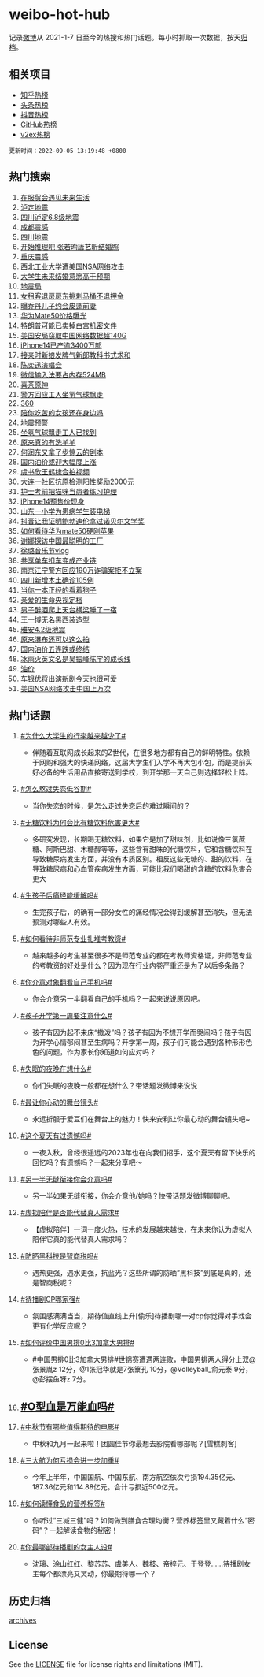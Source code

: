 # weibo-hot-hub

记录[微博](https://www.weibo.com)从 2021-1-7 日至今的热搜和热门话题。每小时抓取一次数据，按天[归档](archives)。

## 相关项目

- [知乎热榜](https://github.com/lonnyzhang423/zhihu-hot-hub)
- [头条热榜](https://github.com/lonnyzhang423/toutiao-hot-hub)
- [抖音热榜](https://github.com/lonnyzhang423/douyin-hot-hub)
- [GitHub热榜](https://github.com/lonnyzhang423/github-hot-hub)
- [v2ex热榜](https://github.com/lonnyzhang423/v2ex-hot-hub)


`更新时间：2022-09-05 13:19:48 +0800`

## 热门搜索

1. [在服贸会遇见未来生活](https://m.weibo.cn/search?containerid=100103type%3D1%26t%3D10%26q%3D%23%E5%9C%A8%E6%9C%8D%E8%B4%B8%E4%BC%9A%E9%81%87%E8%A7%81%E6%9C%AA%E6%9D%A5%E7%94%9F%E6%B4%BB%23&stream_entry_id=51&isnewpage=1&extparam=seat%3D1%26pos%3D0%26dgr%3D0%26c_type%3D51%26filter_type%3Drealtimehot%26cate%3D10103%26display_time%3D1662355185%26pre_seqid%3D16623551859580227830323&luicode=10000011&lfid=106003type%253D25%2526t%253D3%2526disable_hot%253D1%2526filter_type%253Drealtimehot)
1. [泸定地震](https://m.weibo.cn/search?containerid=100103type%3D1%26t%3D10%26q%3D%23%E6%B3%B8%E5%AE%9A%E5%9C%B0%E9%9C%87%23&stream_entry_id=31&isnewpage=1&extparam=seat%3D1%26dgr%3D0%26filter_type%3Drealtimehot%26realpos%3D1%26flag%3D4%26lcate%3D5001%26pos%3D0%26c_type%3D31%26cate%3D0%26display_time%3D1662355185%26pre_seqid%3D16623551859580227830323&luicode=10000011&lfid=106003type%253D25%2526t%253D3%2526disable_hot%253D1%2526filter_type%253Drealtimehot)
1. [四川泸定6.8级地震](https://m.weibo.cn/search?containerid=100103type%3D1%26t%3D10%26q%3D%23%E5%9B%9B%E5%B7%9D%E6%B3%B8%E5%AE%9A6.8%E7%BA%A7%E5%9C%B0%E9%9C%87%23&stream_entry_id=31&isnewpage=1&extparam=seat%3D1%26dgr%3D0%26filter_type%3Drealtimehot%26realpos%3D2%26flag%3D4%26lcate%3D5001%26pos%3D1%26c_type%3D31%26cate%3D0%26display_time%3D1662355185%26pre_seqid%3D16623551859580227830323&luicode=10000011&lfid=106003type%253D25%2526t%253D3%2526disable_hot%253D1%2526filter_type%253Drealtimehot)
1. [成都震感](https://m.weibo.cn/search?containerid=100103type%3D1%26t%3D10%26q%3D%23%E6%88%90%E9%83%BD%E9%9C%87%E6%84%9F%23&stream_entry_id=31&isnewpage=1&extparam=seat%3D1%26dgr%3D0%26filter_type%3Drealtimehot%26realpos%3D3%26flag%3D4%26lcate%3D5001%26pos%3D2%26c_type%3D31%26cate%3D0%26display_time%3D1662355185%26pre_seqid%3D16623551859580227830323&luicode=10000011&lfid=106003type%253D25%2526t%253D3%2526disable_hot%253D1%2526filter_type%253Drealtimehot)
1. [四川地震](https://m.weibo.cn/search?containerid=100103type%3D1%26t%3D10%26q%3D%23%E5%9B%9B%E5%B7%9D%E5%9C%B0%E9%9C%87%23&stream_entry_id=31&isnewpage=1&extparam=seat%3D1%26dgr%3D0%26filter_type%3Drealtimehot%26realpos%3D4%26flag%3D4%26lcate%3D5001%26pos%3D3%26c_type%3D31%26cate%3D0%26display_time%3D1662355185%26pre_seqid%3D16623551859580227830323&luicode=10000011&lfid=106003type%253D25%2526t%253D3%2526disable_hot%253D1%2526filter_type%253Drealtimehot)
1. [开始推理吧 张若昀唐艺昕结婚照](http://m.weibo.cn/c/wbox?&id=j84w2uenjc&roomid=14175&q=%23%E5%BC%80%E5%A7%8B%E6%8E%A8%E7%90%86%E5%90%A7+%E5%BC%A0%E8%8B%A5%E6%98%80%E5%94%90%E8%89%BA%E6%98%95%E7%BB%93%E5%A9%9A%E7%85%A7%23&extparam=seat%3D1%26dgr%3D0%26filter_type%3Drealtimehot%26realpos%3D5%26flag%3D1%26lcate%3D5001%26pos%3D4%26c_type%3D31%26cate%3D0%26display_time%3D1662355185%26pre_seqid%3D16623551859580227830323&luicode=10000011&lfid=106003type%253D25%2526t%253D3%2526disable_hot%253D1%2526filter_type%253Drealtimehot)
1. [重庆震感](https://m.weibo.cn/search?containerid=100103type%3D1%26t%3D10%26q%3D%23%E9%87%8D%E5%BA%86%E9%9C%87%E6%84%9F%23&stream_entry_id=31&isnewpage=1&extparam=seat%3D1%26dgr%3D0%26filter_type%3Drealtimehot%26realpos%3D6%26flag%3D1%26lcate%3D5001%26pos%3D5%26c_type%3D31%26cate%3D0%26display_time%3D1662355185%26pre_seqid%3D16623551859580227830323&luicode=10000011&lfid=106003type%253D25%2526t%253D3%2526disable_hot%253D1%2526filter_type%253Drealtimehot)
1. [西北工业大学遭美国NSA网络攻击](https://m.weibo.cn/search?containerid=100103type%3D1%26t%3D10%26q%3D%23%E8%A5%BF%E5%8C%97%E5%B7%A5%E4%B8%9A%E5%A4%A7%E5%AD%A6%E9%81%AD%E7%BE%8E%E5%9B%BDNSA%E7%BD%91%E7%BB%9C%E6%94%BB%E5%87%BB%23&stream_entry_id=31&isnewpage=1&extparam=seat%3D1%26dgr%3D0%26filter_type%3Drealtimehot%26realpos%3D7%26flag%3D16%26lcate%3D5001%26pos%3D6%26c_type%3D31%26cate%3D0%26display_time%3D1662355185%26pre_seqid%3D16623551859580227830323&luicode=10000011&lfid=106003type%253D25%2526t%253D3%2526disable_hot%253D1%2526filter_type%253Drealtimehot)
1. [大学生未来结婚意愿高于预期](http://m.weibo.cn/c/wbox?&id=j84w2uenjc&roomid=14156&q=%23%E5%A4%A7%E5%AD%A6%E7%94%9F%E6%9C%AA%E6%9D%A5%E7%BB%93%E5%A9%9A%E6%84%8F%E6%84%BF%E9%AB%98%E4%BA%8E%E9%A2%84%E6%9C%9F%23&extparam=seat%3D1%26dgr%3D0%26filter_type%3Drealtimehot%26realpos%3D8%26flag%3D0%26lcate%3D5001%26pos%3D7%26c_type%3D31%26cate%3D0%26display_time%3D1662355185%26pre_seqid%3D16623551859580227830323&luicode=10000011&lfid=106003type%253D25%2526t%253D3%2526disable_hot%253D1%2526filter_type%253Drealtimehot)
1. [地震局](https://m.weibo.cn/search?containerid=100103type%3D1%26t%3D10%26q%3D%E5%9C%B0%E9%9C%87%E5%B1%80&stream_entry_id=31&isnewpage=1&extparam=seat%3D1%26dgr%3D0%26filter_type%3Drealtimehot%26realpos%3D9%26flag%3D1%26lcate%3D5001%26pos%3D8%26c_type%3D31%26cate%3D0%26display_time%3D1662355185%26pre_seqid%3D16623551859580227830323&luicode=10000011&lfid=106003type%253D25%2526t%253D3%2526disable_hot%253D1%2526filter_type%253Drealtimehot)
1. [女租客退房房东挑刺马桶不退押金](https://m.weibo.cn/search?containerid=100103type%3D1%26t%3D10%26q%3D%23%E5%A5%B3%E7%A7%9F%E5%AE%A2%E9%80%80%E6%88%BF%E6%88%BF%E4%B8%9C%E6%8C%91%E5%88%BA%E9%A9%AC%E6%A1%B6%E4%B8%8D%E9%80%80%E6%8A%BC%E9%87%91%23&stream_entry_id=31&isnewpage=1&extparam=seat%3D1%26dgr%3D0%26filter_type%3Drealtimehot%26realpos%3D10%26flag%3D0%26lcate%3D5001%26pos%3D9%26c_type%3D31%26cate%3D0%26display_time%3D1662355185%26pre_seqid%3D16623551859580227830323&luicode=10000011&lfid=106003type%253D25%2526t%253D3%2526disable_hot%253D1%2526filter_type%253Drealtimehot)
1. [曝乔丹儿子约会皮蓬前妻](https://m.weibo.cn/search?containerid=100103type%3D1%26t%3D10%26q%3D%23%E6%9B%9D%E4%B9%94%E4%B8%B9%E5%84%BF%E5%AD%90%E7%BA%A6%E4%BC%9A%E7%9A%AE%E8%93%AC%E5%89%8D%E5%A6%BB%23&stream_entry_id=31&isnewpage=1&extparam=seat%3D1%26dgr%3D0%26filter_type%3Drealtimehot%26realpos%3D11%26flag%3D1%26lcate%3D5001%26pos%3D10%26c_type%3D31%26cate%3D0%26display_time%3D1662355185%26pre_seqid%3D16623551859580227830323&luicode=10000011&lfid=106003type%253D25%2526t%253D3%2526disable_hot%253D1%2526filter_type%253Drealtimehot)
1. [华为Mate50价格曝光](https://m.weibo.cn/search?containerid=100103type%3D1%26t%3D10%26q%3D%23%E5%8D%8E%E4%B8%BAMate50%E4%BB%B7%E6%A0%BC%E6%9B%9D%E5%85%89%23&stream_entry_id=31&isnewpage=1&extparam=seat%3D1%26dgr%3D0%26filter_type%3Drealtimehot%26realpos%3D12%26flag%3D1%26lcate%3D5001%26pos%3D11%26c_type%3D31%26cate%3D0%26display_time%3D1662355185%26pre_seqid%3D16623551859580227830323&luicode=10000011&lfid=106003type%253D25%2526t%253D3%2526disable_hot%253D1%2526filter_type%253Drealtimehot)
1. [特朗普可能已卖掉白宫机密文件](https://m.weibo.cn/search?containerid=100103type%3D1%26t%3D10%26q%3D%23%E7%89%B9%E6%9C%97%E6%99%AE%E5%8F%AF%E8%83%BD%E5%B7%B2%E5%8D%96%E6%8E%89%E7%99%BD%E5%AE%AB%E6%9C%BA%E5%AF%86%E6%96%87%E4%BB%B6%23&stream_entry_id=31&isnewpage=1&extparam=seat%3D1%26dgr%3D0%26filter_type%3Drealtimehot%26realpos%3D13%26flag%3D1%26lcate%3D5001%26pos%3D12%26c_type%3D31%26cate%3D0%26display_time%3D1662355185%26pre_seqid%3D16623551859580227830323&luicode=10000011&lfid=106003type%253D25%2526t%253D3%2526disable_hot%253D1%2526filter_type%253Drealtimehot)
1. [美国安局窃取中国网络数据超140G](https://m.weibo.cn/search?containerid=100103type%3D1%26t%3D10%26q%3D%23%E7%BE%8E%E5%9B%BD%E5%AE%89%E5%B1%80%E7%AA%83%E5%8F%96%E4%B8%AD%E5%9B%BD%E7%BD%91%E7%BB%9C%E6%95%B0%E6%8D%AE%E8%B6%85140G%23&stream_entry_id=31&isnewpage=1&extparam=seat%3D1%26dgr%3D0%26filter_type%3Drealtimehot%26realpos%3D14%26flag%3D0%26lcate%3D5001%26pos%3D13%26c_type%3D31%26cate%3D0%26display_time%3D1662355185%26pre_seqid%3D16623551859580227830323&luicode=10000011&lfid=106003type%253D25%2526t%253D3%2526disable_hot%253D1%2526filter_type%253Drealtimehot)
1. [iPhone14已产逾3400万部](https://m.weibo.cn/search?containerid=100103type%3D1%26t%3D10%26q%3D%23iPhone14%E5%B7%B2%E4%BA%A7%E9%80%BE3400%E4%B8%87%E9%83%A8%23&stream_entry_id=31&isnewpage=1&extparam=seat%3D1%26dgr%3D0%26filter_type%3Drealtimehot%26realpos%3D15%26flag%3D0%26lcate%3D5001%26pos%3D14%26c_type%3D31%26cate%3D0%26display_time%3D1662355185%26pre_seqid%3D16623551859580227830323&luicode=10000011&lfid=106003type%253D25%2526t%253D3%2526disable_hot%253D1%2526filter_type%253Drealtimehot)
1. [接亲时新娘发脾气新郎教科书式求和](https://m.weibo.cn/search?containerid=100103type%3D1%26t%3D10%26q%3D%23%E6%8E%A5%E4%BA%B2%E6%97%B6%E6%96%B0%E5%A8%98%E5%8F%91%E8%84%BE%E6%B0%94%E6%96%B0%E9%83%8E%E6%95%99%E7%A7%91%E4%B9%A6%E5%BC%8F%E6%B1%82%E5%92%8C%23&stream_entry_id=31&isnewpage=1&extparam=seat%3D1%26dgr%3D0%26filter_type%3Drealtimehot%26realpos%3D16%26flag%3D0%26lcate%3D5001%26pos%3D15%26c_type%3D31%26cate%3D0%26display_time%3D1662355185%26pre_seqid%3D16623551859580227830323&luicode=10000011&lfid=106003type%253D25%2526t%253D3%2526disable_hot%253D1%2526filter_type%253Drealtimehot)
1. [陈奕迅演唱会](https://m.weibo.cn/search?containerid=100103type%3D1%26t%3D10%26q%3D%23%E9%99%88%E5%A5%95%E8%BF%85%E6%BC%94%E5%94%B1%E4%BC%9A%23&stream_entry_id=31&isnewpage=1&extparam=seat%3D1%26dgr%3D0%26filter_type%3Drealtimehot%26realpos%3D17%26flag%3D0%26lcate%3D5001%26pos%3D16%26c_type%3D31%26cate%3D0%26display_time%3D1662355185%26pre_seqid%3D16623551859580227830323&luicode=10000011&lfid=106003type%253D25%2526t%253D3%2526disable_hot%253D1%2526filter_type%253Drealtimehot)
1. [微信输入法要占内存524MB](https://m.weibo.cn/search?containerid=100103type%3D1%26t%3D10%26q%3D%23%E5%BE%AE%E4%BF%A1%E8%BE%93%E5%85%A5%E6%B3%95%E8%A6%81%E5%8D%A0%E5%86%85%E5%AD%98524MB%23&stream_entry_id=31&isnewpage=1&extparam=seat%3D1%26dgr%3D0%26filter_type%3Drealtimehot%26realpos%3D18%26flag%3D1%26lcate%3D5001%26pos%3D17%26c_type%3D31%26cate%3D0%26display_time%3D1662355185%26pre_seqid%3D16623551859580227830323&luicode=10000011&lfid=106003type%253D25%2526t%253D3%2526disable_hot%253D1%2526filter_type%253Drealtimehot)
1. [喜茶原神](https://m.weibo.cn/search?containerid=100103type%3D1%26t%3D10%26q%3D%23%E5%96%9C%E8%8C%B6%E5%8E%9F%E7%A5%9E%23&stream_entry_id=31&isnewpage=1&extparam=seat%3D1%26dgr%3D0%26filter_type%3Drealtimehot%26realpos%3D19%26flag%3D0%26lcate%3D5001%26pos%3D18%26c_type%3D31%26cate%3D0%26display_time%3D1662355185%26pre_seqid%3D16623551859580227830323&luicode=10000011&lfid=106003type%253D25%2526t%253D3%2526disable_hot%253D1%2526filter_type%253Drealtimehot)
1. [警方回应工人坐氢气球飘走](https://m.weibo.cn/search?containerid=100103type%3D1%26t%3D10%26q%3D%23%E8%AD%A6%E6%96%B9%E5%9B%9E%E5%BA%94%E5%B7%A5%E4%BA%BA%E5%9D%90%E6%B0%A2%E6%B0%94%E7%90%83%E9%A3%98%E8%B5%B0%23&stream_entry_id=31&isnewpage=1&extparam=seat%3D1%26dgr%3D0%26filter_type%3Drealtimehot%26realpos%3D20%26flag%3D0%26lcate%3D5001%26pos%3D19%26c_type%3D31%26cate%3D0%26display_time%3D1662355185%26pre_seqid%3D16623551859580227830323&luicode=10000011&lfid=106003type%253D25%2526t%253D3%2526disable_hot%253D1%2526filter_type%253Drealtimehot)
1. [360](https://m.weibo.cn/search?containerid=100103type%3D1%26t%3D10%26q%3D360&stream_entry_id=31&isnewpage=1&extparam=seat%3D1%26dgr%3D0%26filter_type%3Drealtimehot%26realpos%3D21%26flag%3D1%26lcate%3D5001%26pos%3D20%26c_type%3D31%26cate%3D0%26display_time%3D1662355185%26pre_seqid%3D16623551859580227830323&luicode=10000011&lfid=106003type%253D25%2526t%253D3%2526disable_hot%253D1%2526filter_type%253Drealtimehot)
1. [陪你吃苦的女孩还在身边吗](https://m.weibo.cn/search?containerid=100103type%3D1%26t%3D10%26q%3D%23%E9%99%AA%E4%BD%A0%E5%90%83%E8%8B%A6%E7%9A%84%E5%A5%B3%E5%AD%A9%E8%BF%98%E5%9C%A8%E8%BA%AB%E8%BE%B9%E5%90%97%23&stream_entry_id=31&isnewpage=1&extparam=seat%3D1%26dgr%3D0%26filter_type%3Drealtimehot%26realpos%3D22%26flag%3D1%26lcate%3D5001%26pos%3D21%26c_type%3D31%26cate%3D0%26display_time%3D1662355185%26pre_seqid%3D16623551859580227830323&luicode=10000011&lfid=106003type%253D25%2526t%253D3%2526disable_hot%253D1%2526filter_type%253Drealtimehot)
1. [地震预警](https://m.weibo.cn/search?containerid=100103type%3D1%26t%3D10%26q%3D%23%E5%9C%B0%E9%9C%87%E9%A2%84%E8%AD%A6%23&stream_entry_id=31&isnewpage=1&extparam=seat%3D1%26dgr%3D0%26filter_type%3Drealtimehot%26realpos%3D23%26flag%3D1%26lcate%3D5001%26pos%3D22%26c_type%3D31%26cate%3D0%26display_time%3D1662355185%26pre_seqid%3D16623551859580227830323&luicode=10000011&lfid=106003type%253D25%2526t%253D3%2526disable_hot%253D1%2526filter_type%253Drealtimehot)
1. [坐氢气球飘走工人已找到](https://m.weibo.cn/search?containerid=100103type%3D1%26t%3D10%26q%3D%23%E5%9D%90%E6%B0%A2%E6%B0%94%E7%90%83%E9%A3%98%E8%B5%B0%E5%B7%A5%E4%BA%BA%E5%B7%B2%E6%89%BE%E5%88%B0%23&stream_entry_id=31&isnewpage=1&extparam=seat%3D1%26dgr%3D0%26filter_type%3Drealtimehot%26realpos%3D24%26flag%3D1%26lcate%3D5001%26pos%3D23%26c_type%3D31%26cate%3D0%26display_time%3D1662355185%26pre_seqid%3D16623551859580227830323&luicode=10000011&lfid=106003type%253D25%2526t%253D3%2526disable_hot%253D1%2526filter_type%253Drealtimehot)
1. [原来真的有洗羊羊](https://m.weibo.cn/search?containerid=100103type%3D1%26t%3D10%26q%3D%23%E5%8E%9F%E6%9D%A5%E7%9C%9F%E7%9A%84%E6%9C%89%E6%B4%97%E7%BE%8A%E7%BE%8A%23&stream_entry_id=31&isnewpage=1&extparam=seat%3D1%26dgr%3D0%26filter_type%3Drealtimehot%26realpos%3D25%26flag%3D0%26lcate%3D5001%26pos%3D24%26c_type%3D31%26cate%3D0%26display_time%3D1662355185%26pre_seqid%3D16623551859580227830323&luicode=10000011&lfid=106003type%253D25%2526t%253D3%2526disable_hot%253D1%2526filter_type%253Drealtimehot)
1. [何润东又拿了步惊云的剧本](http://m.weibo.cn/c/wbox?&id=j84w2uenjc&roomid=14159&q=%23%E4%BD%95%E6%B6%A6%E4%B8%9C%E5%8F%88%E6%8B%BF%E4%BA%86%E6%AD%A5%E6%83%8A%E4%BA%91%E7%9A%84%E5%89%A7%E6%9C%AC%23&extparam=seat%3D1%26dgr%3D0%26filter_type%3Drealtimehot%26realpos%3D26%26flag%3D0%26lcate%3D5001%26pos%3D25%26c_type%3D31%26cate%3D0%26display_time%3D1662355185%26pre_seqid%3D16623551859580227830323&luicode=10000011&lfid=106003type%253D25%2526t%253D3%2526disable_hot%253D1%2526filter_type%253Drealtimehot)
1. [国内油价或迎大幅度上涨](http://m.weibo.cn/c/wbox?&id=j84w2uenjc&roomid=14180&q=%23%E5%9B%BD%E5%86%85%E6%B2%B9%E4%BB%B7%E6%88%96%E8%BF%8E%E5%A4%A7%E5%B9%85%E5%BA%A6%E4%B8%8A%E6%B6%A8%23&extparam=seat%3D1%26dgr%3D0%26filter_type%3Drealtimehot%26realpos%3D27%26flag%3D1%26lcate%3D5001%26pos%3D26%26c_type%3D31%26cate%3D0%26display_time%3D1662355185%26pre_seqid%3D16623551859580227830323&luicode=10000011&lfid=106003type%253D25%2526t%253D3%2526disable_hot%253D1%2526filter_type%253Drealtimehot)
1. [虞书欣王鹤棣合拍视频](http://m.weibo.cn/c/wbox?&id=j84w2uenjc&roomid=14163&q=%23%E8%99%9E%E4%B9%A6%E6%AC%A3%E7%8E%8B%E9%B9%A4%E6%A3%A3%E5%90%88%E6%8B%8D%E8%A7%86%E9%A2%91%23&extparam=seat%3D1%26dgr%3D0%26filter_type%3Drealtimehot%26realpos%3D28%26flag%3D0%26lcate%3D5001%26pos%3D27%26c_type%3D31%26cate%3D0%26display_time%3D1662355185%26pre_seqid%3D16623551859580227830323&luicode=10000011&lfid=106003type%253D25%2526t%253D3%2526disable_hot%253D1%2526filter_type%253Drealtimehot)
1. [大连一社区抗原检测阳性奖励2000元](https://m.weibo.cn/search?containerid=100103type%3D1%26t%3D10%26q%3D%23%E5%A4%A7%E8%BF%9E%E4%B8%80%E7%A4%BE%E5%8C%BA%E6%8A%97%E5%8E%9F%E6%A3%80%E6%B5%8B%E9%98%B3%E6%80%A7%E5%A5%96%E5%8A%B12000%E5%85%83%23&stream_entry_id=31&isnewpage=1&extparam=seat%3D1%26dgr%3D0%26filter_type%3Drealtimehot%26realpos%3D29%26flag%3D1%26lcate%3D5001%26pos%3D28%26c_type%3D31%26cate%3D0%26display_time%3D1662355185%26pre_seqid%3D16623551859580227830323&luicode=10000011&lfid=106003type%253D25%2526t%253D3%2526disable_hot%253D1%2526filter_type%253Drealtimehot)
1. [护士考前把猫咪当患者练习护理](https://m.weibo.cn/search?containerid=100103type%3D1%26t%3D10%26q%3D%23%E6%8A%A4%E5%A3%AB%E8%80%83%E5%89%8D%E6%8A%8A%E7%8C%AB%E5%92%AA%E5%BD%93%E6%82%A3%E8%80%85%E7%BB%83%E4%B9%A0%E6%8A%A4%E7%90%86%23&stream_entry_id=31&isnewpage=1&extparam=seat%3D1%26dgr%3D0%26filter_type%3Drealtimehot%26realpos%3D30%26flag%3D0%26lcate%3D5001%26pos%3D29%26c_type%3D31%26cate%3D0%26display_time%3D1662355185%26pre_seqid%3D16623551859580227830323&luicode=10000011&lfid=106003type%253D25%2526t%253D3%2526disable_hot%253D1%2526filter_type%253Drealtimehot)
1. [iPhone14预售价现身](https://m.weibo.cn/search?containerid=100103type%3D1%26t%3D10%26q%3D%23iPhone14%E9%A2%84%E5%94%AE%E4%BB%B7%E7%8E%B0%E8%BA%AB%23&stream_entry_id=31&isnewpage=1&extparam=seat%3D1%26dgr%3D0%26filter_type%3Drealtimehot%26realpos%3D31%26flag%3D0%26lcate%3D5001%26pos%3D30%26c_type%3D31%26cate%3D0%26display_time%3D1662355185%26pre_seqid%3D16623551859580227830323&luicode=10000011&lfid=106003type%253D25%2526t%253D3%2526disable_hot%253D1%2526filter_type%253Drealtimehot)
1. [山东一小学为患病学生装电梯](https://m.weibo.cn/search?containerid=100103type%3D1%26t%3D10%26q%3D%23%E5%B1%B1%E4%B8%9C%E4%B8%80%E5%B0%8F%E5%AD%A6%E4%B8%BA%E6%82%A3%E7%97%85%E5%AD%A6%E7%94%9F%E8%A3%85%E7%94%B5%E6%A2%AF%23&stream_entry_id=31&isnewpage=1&extparam=seat%3D1%26dgr%3D0%26filter_type%3Drealtimehot%26realpos%3D32%26flag%3D1%26lcate%3D5001%26pos%3D31%26c_type%3D31%26cate%3D0%26display_time%3D1662355185%26pre_seqid%3D16623551859580227830323&luicode=10000011&lfid=106003type%253D25%2526t%253D3%2526disable_hot%253D1%2526filter_type%253Drealtimehot)
1. [抖音让我证明鲍勃迪伦拿过诺贝尔文学奖](https://m.weibo.cn/search?containerid=100103type%3D1%26t%3D10%26q%3D%23%E6%8A%96%E9%9F%B3%E8%AE%A9%E6%88%91%E8%AF%81%E6%98%8E%E9%B2%8D%E5%8B%83%E8%BF%AA%E4%BC%A6%E6%8B%BF%E8%BF%87%E8%AF%BA%E8%B4%9D%E5%B0%94%E6%96%87%E5%AD%A6%E5%A5%96%23&stream_entry_id=31&isnewpage=1&extparam=seat%3D1%26dgr%3D0%26filter_type%3Drealtimehot%26realpos%3D33%26flag%3D0%26lcate%3D5001%26pos%3D32%26c_type%3D31%26cate%3D0%26display_time%3D1662355185%26pre_seqid%3D16623551859580227830323&luicode=10000011&lfid=106003type%253D25%2526t%253D3%2526disable_hot%253D1%2526filter_type%253Drealtimehot)
1. [如何看待华为mate50硬刚苹果](https://m.weibo.cn/search?containerid=100103type%3D1%26t%3D10%26q%3D%23%E5%A6%82%E4%BD%95%E7%9C%8B%E5%BE%85%E5%8D%8E%E4%B8%BAmate50%E7%A1%AC%E5%88%9A%E8%8B%B9%E6%9E%9C%23&stream_entry_id=31&isnewpage=1&extparam=seat%3D1%26dgr%3D0%26filter_type%3Drealtimehot%26realpos%3D34%26flag%3D0%26lcate%3D5001%26pos%3D33%26c_type%3D31%26cate%3D0%26display_time%3D1662355185%26pre_seqid%3D16623551859580227830323&luicode=10000011&lfid=106003type%253D25%2526t%253D3%2526disable_hot%253D1%2526filter_type%253Drealtimehot)
1. [谢娜探访中国最聪明的工厂](https://m.weibo.cn/search?containerid=100103type%3D1%26t%3D10%26q%3D%23%E8%B0%A2%E5%A8%9C%E6%8E%A2%E8%AE%BF%E4%B8%AD%E5%9B%BD%E6%9C%80%E8%81%AA%E6%98%8E%E7%9A%84%E5%B7%A5%E5%8E%82%23&stream_entry_id=31&isnewpage=1&extparam=seat%3D1%26dgr%3D0%26filter_type%3Drealtimehot%26realpos%3D35%26flag%3D1%26lcate%3D5001%26pos%3D34%26c_type%3D31%26cate%3D0%26display_time%3D1662355185%26pre_seqid%3D16623551859580227830323&luicode=10000011&lfid=106003type%253D25%2526t%253D3%2526disable_hot%253D1%2526filter_type%253Drealtimehot)
1. [徐璐音乐节vlog](https://m.weibo.cn/search?containerid=100103type%3D1%26t%3D10%26q%3D%23%E5%BE%90%E7%92%90%E9%9F%B3%E4%B9%90%E8%8A%82vlog%23&stream_entry_id=31&isnewpage=1&extparam=seat%3D1%26dgr%3D0%26filter_type%3Drealtimehot%26realpos%3D36%26flag%3D1%26lcate%3D5001%26pos%3D35%26c_type%3D31%26cate%3D0%26display_time%3D1662355185%26pre_seqid%3D16623551859580227830323&luicode=10000011&lfid=106003type%253D25%2526t%253D3%2526disable_hot%253D1%2526filter_type%253Drealtimehot)
1. [共享单车扣车变成产业链](https://m.weibo.cn/search?containerid=100103type%3D1%26t%3D10%26q%3D%23%E5%85%B1%E4%BA%AB%E5%8D%95%E8%BD%A6%E6%89%A3%E8%BD%A6%E5%8F%98%E6%88%90%E4%BA%A7%E4%B8%9A%E9%93%BE%23&stream_entry_id=31&isnewpage=1&extparam=seat%3D1%26dgr%3D0%26filter_type%3Drealtimehot%26realpos%3D37%26flag%3D1%26lcate%3D5001%26pos%3D36%26c_type%3D31%26cate%3D0%26display_time%3D1662355185%26pre_seqid%3D16623551859580227830323&luicode=10000011&lfid=106003type%253D25%2526t%253D3%2526disable_hot%253D1%2526filter_type%253Drealtimehot)
1. [南京江宁警方回应190万诈骗案拒不立案](https://m.weibo.cn/search?containerid=100103type%3D1%26t%3D10%26q%3D%23%E5%8D%97%E4%BA%AC%E6%B1%9F%E5%AE%81%E8%AD%A6%E6%96%B9%E5%9B%9E%E5%BA%94190%E4%B8%87%E8%AF%88%E9%AA%97%E6%A1%88%E6%8B%92%E4%B8%8D%E7%AB%8B%E6%A1%88%23&stream_entry_id=31&isnewpage=1&extparam=seat%3D1%26dgr%3D0%26filter_type%3Drealtimehot%26realpos%3D38%26flag%3D0%26lcate%3D5001%26pos%3D37%26c_type%3D31%26cate%3D0%26display_time%3D1662355185%26pre_seqid%3D16623551859580227830323&luicode=10000011&lfid=106003type%253D25%2526t%253D3%2526disable_hot%253D1%2526filter_type%253Drealtimehot)
1. [四川新增本土确诊105例](https://m.weibo.cn/search?containerid=100103type%3D1%26t%3D10%26q%3D%23%E5%9B%9B%E5%B7%9D%E6%96%B0%E5%A2%9E%E6%9C%AC%E5%9C%9F%E7%A1%AE%E8%AF%8A105%E4%BE%8B%23&stream_entry_id=31&isnewpage=1&extparam=seat%3D1%26dgr%3D0%26filter_type%3Drealtimehot%26realpos%3D39%26flag%3D0%26lcate%3D5001%26pos%3D38%26c_type%3D31%26cate%3D0%26display_time%3D1662355185%26pre_seqid%3D16623551859580227830323&luicode=10000011&lfid=106003type%253D25%2526t%253D3%2526disable_hot%253D1%2526filter_type%253Drealtimehot)
1. [当你一本正经的看着狗子](https://m.weibo.cn/search?containerid=100103type%3D1%26t%3D10%26q%3D%23%E5%BD%93%E4%BD%A0%E4%B8%80%E6%9C%AC%E6%AD%A3%E7%BB%8F%E7%9A%84%E7%9C%8B%E7%9D%80%E7%8B%97%E5%AD%90%23&stream_entry_id=31&isnewpage=1&extparam=seat%3D1%26dgr%3D0%26filter_type%3Drealtimehot%26realpos%3D40%26flag%3D1%26lcate%3D5001%26pos%3D39%26c_type%3D31%26cate%3D0%26display_time%3D1662355185%26pre_seqid%3D16623551859580227830323&luicode=10000011&lfid=106003type%253D25%2526t%253D3%2526disable_hot%253D1%2526filter_type%253Drealtimehot)
1. [亲爱的生命央视定档](https://m.weibo.cn/search?containerid=100103type%3D1%26t%3D10%26q%3D%23%E4%BA%B2%E7%88%B1%E7%9A%84%E7%94%9F%E5%91%BD%E5%A4%AE%E8%A7%86%E5%AE%9A%E6%A1%A3%23&stream_entry_id=31&isnewpage=1&extparam=seat%3D1%26dgr%3D0%26filter_type%3Drealtimehot%26realpos%3D41%26flag%3D1%26lcate%3D5001%26pos%3D40%26c_type%3D31%26cate%3D0%26display_time%3D1662355185%26pre_seqid%3D16623551859580227830323&luicode=10000011&lfid=106003type%253D25%2526t%253D3%2526disable_hot%253D1%2526filter_type%253Drealtimehot)
1. [男子醉酒爬上天台横梁睡了一宿](https://m.weibo.cn/search?containerid=100103type%3D1%26t%3D10%26q%3D%23%E7%94%B7%E5%AD%90%E9%86%89%E9%85%92%E7%88%AC%E4%B8%8A%E5%A4%A9%E5%8F%B0%E6%A8%AA%E6%A2%81%E7%9D%A1%E4%BA%86%E4%B8%80%E5%AE%BF%23&stream_entry_id=31&isnewpage=1&extparam=seat%3D1%26dgr%3D0%26filter_type%3Drealtimehot%26realpos%3D42%26flag%3D0%26lcate%3D5001%26pos%3D41%26c_type%3D31%26cate%3D0%26display_time%3D1662355185%26pre_seqid%3D16623551859580227830323&luicode=10000011&lfid=106003type%253D25%2526t%253D3%2526disable_hot%253D1%2526filter_type%253Drealtimehot)
1. [王一博无名黑西装造型](https://m.weibo.cn/search?containerid=100103type%3D1%26t%3D10%26q%3D%23%E7%8E%8B%E4%B8%80%E5%8D%9A%E6%97%A0%E5%90%8D%E9%BB%91%E8%A5%BF%E8%A3%85%E9%80%A0%E5%9E%8B%23&stream_entry_id=31&isnewpage=1&extparam=seat%3D1%26dgr%3D0%26filter_type%3Drealtimehot%26realpos%3D43%26flag%3D0%26lcate%3D5001%26pos%3D42%26c_type%3D31%26cate%3D0%26display_time%3D1662355185%26pre_seqid%3D16623551859580227830323&luicode=10000011&lfid=106003type%253D25%2526t%253D3%2526disable_hot%253D1%2526filter_type%253Drealtimehot)
1. [雅安4.2级地震](https://m.weibo.cn/search?containerid=100103type%3D1%26t%3D10%26q%3D%23%E9%9B%85%E5%AE%894.2%E7%BA%A7%E5%9C%B0%E9%9C%87%23&stream_entry_id=31&isnewpage=1&extparam=seat%3D1%26dgr%3D0%26filter_type%3Drealtimehot%26realpos%3D44%26flag%3D1%26lcate%3D5001%26pos%3D43%26c_type%3D31%26cate%3D0%26display_time%3D1662355185%26pre_seqid%3D16623551859580227830323&luicode=10000011&lfid=106003type%253D25%2526t%253D3%2526disable_hot%253D1%2526filter_type%253Drealtimehot)
1. [原来瀑布还可以这么拍](https://m.weibo.cn/search?containerid=100103type%3D1%26t%3D10%26q%3D%23%E5%8E%9F%E6%9D%A5%E7%80%91%E5%B8%83%E8%BF%98%E5%8F%AF%E4%BB%A5%E8%BF%99%E4%B9%88%E6%8B%8D%23&stream_entry_id=31&isnewpage=1&extparam=seat%3D1%26dgr%3D0%26filter_type%3Drealtimehot%26realpos%3D45%26flag%3D0%26lcate%3D5001%26pos%3D44%26c_type%3D31%26cate%3D0%26display_time%3D1662355185%26pre_seqid%3D16623551859580227830323&luicode=10000011&lfid=106003type%253D25%2526t%253D3%2526disable_hot%253D1%2526filter_type%253Drealtimehot)
1. [国内油价五连跌或终结](https://m.weibo.cn/search?containerid=100103type%3D1%26t%3D10%26q%3D%23%E5%9B%BD%E5%86%85%E6%B2%B9%E4%BB%B7%E4%BA%94%E8%BF%9E%E8%B7%8C%E6%88%96%E7%BB%88%E7%BB%93%23&stream_entry_id=31&isnewpage=1&extparam=seat%3D1%26dgr%3D0%26filter_type%3Drealtimehot%26realpos%3D46%26flag%3D0%26lcate%3D5001%26pos%3D45%26c_type%3D31%26cate%3D0%26display_time%3D1662355185%26pre_seqid%3D16623551859580227830323&luicode=10000011&lfid=106003type%253D25%2526t%253D3%2526disable_hot%253D1%2526filter_type%253Drealtimehot)
1. [冰雨火英文名是吴振峰陈宇的成长线](http://m.weibo.cn/c/wbox?&id=j84w2uenjc&roomid=14173&q=%23%E5%86%B0%E9%9B%A8%E7%81%AB%E8%8B%B1%E6%96%87%E5%90%8D%E6%98%AF%E5%90%B4%E6%8C%AF%E5%B3%B0%E9%99%88%E5%AE%87%E7%9A%84%E6%88%90%E9%95%BF%E7%BA%BF%23&extparam=seat%3D1%26dgr%3D0%26filter_type%3Drealtimehot%26realpos%3D47%26flag%3D1%26lcate%3D5001%26pos%3D46%26c_type%3D31%26cate%3D0%26display_time%3D1662355185%26pre_seqid%3D16623551859580227830323&luicode=10000011&lfid=106003type%253D25%2526t%253D3%2526disable_hot%253D1%2526filter_type%253Drealtimehot)
1. [油价](https://m.weibo.cn/search?containerid=100103type%3D1%26t%3D10%26q%3D%E6%B2%B9%E4%BB%B7&stream_entry_id=31&isnewpage=1&extparam=seat%3D1%26dgr%3D0%26filter_type%3Drealtimehot%26realpos%3D48%26flag%3D0%26lcate%3D5001%26pos%3D47%26c_type%3D31%26cate%3D0%26display_time%3D1662355185%26pre_seqid%3D16623551859580227830323&luicode=10000011&lfid=106003type%253D25%2526t%253D3%2526disable_hot%253D1%2526filter_type%253Drealtimehot)
1. [车银优将出演新剧今天也很可爱](https://m.weibo.cn/search?containerid=100103type%3D1%26t%3D10%26q%3D%23%E8%BD%A6%E9%93%B6%E4%BC%98%E5%B0%86%E5%87%BA%E6%BC%94%E6%96%B0%E5%89%A7%E4%BB%8A%E5%A4%A9%E4%B9%9F%E5%BE%88%E5%8F%AF%E7%88%B1%23&stream_entry_id=31&isnewpage=1&extparam=seat%3D1%26dgr%3D0%26filter_type%3Drealtimehot%26realpos%3D49%26flag%3D1%26lcate%3D5001%26pos%3D48%26c_type%3D31%26cate%3D0%26display_time%3D1662355185%26pre_seqid%3D16623551859580227830323&luicode=10000011&lfid=106003type%253D25%2526t%253D3%2526disable_hot%253D1%2526filter_type%253Drealtimehot)
1. [美国NSA网络攻击中国上万次](https://m.weibo.cn/search?containerid=100103type%3D1%26t%3D10%26q%3D%23%E7%BE%8E%E5%9B%BDNSA%E7%BD%91%E7%BB%9C%E6%94%BB%E5%87%BB%E4%B8%AD%E5%9B%BD%E4%B8%8A%E4%B8%87%E6%AC%A1%23&stream_entry_id=31&isnewpage=1&extparam=seat%3D1%26dgr%3D0%26filter_type%3Drealtimehot%26realpos%3D50%26flag%3D0%26lcate%3D5001%26pos%3D49%26c_type%3D31%26cate%3D0%26display_time%3D1662355185%26pre_seqid%3D16623551859580227830323&luicode=10000011&lfid=106003type%253D25%2526t%253D3%2526disable_hot%253D1%2526filter_type%253Drealtimehot)

## 热门话题

1. [#为什么大学生的行李越来越少了#](https://m.weibo.cn/search?containerid=231522type%3D1%26t%3D10%26q%3D%23%E4%B8%BA%E4%BB%80%E4%B9%88%E5%A4%A7%E5%AD%A6%E7%94%9F%E7%9A%84%E8%A1%8C%E6%9D%8E%E8%B6%8A%E6%9D%A5%E8%B6%8A%E5%B0%91%E4%BA%86%23&stream_entry_id=128&isnewpage=1&extparam=seat%3D1%26lcate%3D5004%26pos%3D1-0-0%26dgr%3D0%26c_type%3D128%26unitid%3Dm1662354938%26cate%3D5004%26display_time%3D1662355188%26pre_seqid%3D16623551884680435131319&luicode=10000011&lfid=231648_-_4)
    - 伴随着互联网成长起来的Z世代，在很多地方都有自己的鲜明特性。依赖于网购和强大的快递网络，这届大学生们入学不再大包小包，而是提前买好必备的生活用品直接寄送到学校，到开学那一天自己则选择轻松上阵。

1. [#怎么熬过失恋低谷期#](https://m.weibo.cn/search?containerid=231522type%3D1%26t%3D10%26q%3D%23%E6%80%8E%E4%B9%88%E7%86%AC%E8%BF%87%E5%A4%B1%E6%81%8B%E4%BD%8E%E8%B0%B7%E6%9C%9F%23&stream_entry_id=128&isnewpage=1&extparam=seat%3D1%26lcate%3D5004%26pos%3D1-0-1%26dgr%3D0%26c_type%3D128%26unitid%3D1662213986030%26cate%3D5004%26display_time%3D1662355188%26pre_seqid%3D16623551884680435131319&luicode=10000011&lfid=231648_-_4)
    - 当你失恋的时候，是怎么走过失恋后的难过瞬间的？

1. [#无糖饮料为何会比有糖饮料危害更大#](https://m.weibo.cn/search?containerid=231522type%3D1%26t%3D10%26q%3D%23%E6%97%A0%E7%B3%96%E9%A5%AE%E6%96%99%E4%B8%BA%E4%BD%95%E4%BC%9A%E6%AF%94%E6%9C%89%E7%B3%96%E9%A5%AE%E6%96%99%E5%8D%B1%E5%AE%B3%E6%9B%B4%E5%A4%A7%23&stream_entry_id=128&isnewpage=1&extparam=seat%3D1%26lcate%3D5004%26pos%3D1-0-2%26dgr%3D0%26c_type%3D128%26unitid%3Dm1662354908%26cate%3D5004%26display_time%3D1662355188%26pre_seqid%3D16623551884680435131319&luicode=10000011&lfid=231648_-_4)
    - 多研究发现，长期喝无糖饮料，如果它是加了甜味剂，比如说像三氯蔗糖、阿斯巴甜、木糖醇等等，这些含有甜味的代糖饮料，它和含糖饮料在导致糖尿病发生方面，并没有本质区别。相反这些无糖的、甜的饮料，在导致糖尿病和心血管疾病发生方面，可能比我们喝甜的含糖的饮料危害会更大

1. [#生孩子后痛经能缓解吗#](https://m.weibo.cn/search?containerid=231522type%3D1%26t%3D10%26q%3D%23%E7%94%9F%E5%AD%A9%E5%AD%90%E5%90%8E%E7%97%9B%E7%BB%8F%E8%83%BD%E7%BC%93%E8%A7%A3%E5%90%97%23&stream_entry_id=128&isnewpage=1&extparam=seat%3D1%26lcate%3D5004%26pos%3D1-0-3%26dgr%3D0%26c_type%3D128%26unitid%3Dm1662354927%26cate%3D5004%26display_time%3D1662355188%26pre_seqid%3D16623551884680435131319&luicode=10000011&lfid=231648_-_4)
    - 生完孩子后，的确有一部分女性的痛经情况会得到缓解甚至消失，但无法预测对哪些人有效。

1. [#如何看待非师范专业扎堆考教资#](https://m.weibo.cn/search?containerid=231522type%3D1%26t%3D10%26q%3D%23%E5%A6%82%E4%BD%95%E7%9C%8B%E5%BE%85%E9%9D%9E%E5%B8%88%E8%8C%83%E4%B8%93%E4%B8%9A%E6%89%8E%E5%A0%86%E8%80%83%E6%95%99%E8%B5%84%23&stream_entry_id=128&isnewpage=1&extparam=seat%3D1%26lcate%3D5004%26pos%3D1-0-4%26dgr%3D0%26c_type%3D128%26unitid%3Dm1662354932%26cate%3D5004%26display_time%3D1662355188%26pre_seqid%3D16623551884680435131319&luicode=10000011&lfid=231648_-_4)
    - 越来越多的考生甚至很多不是师范专业的都在考教师资格证，非师范专业的考教资的好处是什么？因为现在行业内卷严重还是为了以后多条路？

1. [#你介意对象翻看自己手机吗#](https://m.weibo.cn/search?containerid=231522type%3D1%26t%3D10%26q%3D%23%E4%BD%A0%E4%BB%8B%E6%84%8F%E5%AF%B9%E8%B1%A1%E7%BF%BB%E7%9C%8B%E8%87%AA%E5%B7%B1%E6%89%8B%E6%9C%BA%E5%90%97%23&stream_entry_id=128&isnewpage=1&extparam=seat%3D1%26lcate%3D5004%26pos%3D1-0-5%26dgr%3D0%26c_type%3D128%26unitid%3Dm1662354940%26cate%3D5004%26display_time%3D1662355188%26pre_seqid%3D16623551884680435131319&luicode=10000011&lfid=231648_-_4)
    - 你会介意另一半翻看自己的手机吗？一起来说说原因吧。

1. [#孩子开学第一周要注意什么#](https://m.weibo.cn/search?containerid=231522type%3D1%26t%3D10%26q%3D%23%E5%AD%A9%E5%AD%90%E5%BC%80%E5%AD%A6%E7%AC%AC%E4%B8%80%E5%91%A8%E8%A6%81%E6%B3%A8%E6%84%8F%E4%BB%80%E4%B9%88%23&stream_entry_id=128&isnewpage=1&extparam=seat%3D1%26lcate%3D5004%26pos%3D1-0-6%26dgr%3D0%26c_type%3D128%26unitid%3Dm1662354931%26cate%3D5004%26display_time%3D1662355188%26pre_seqid%3D16623551884680435131319&luicode=10000011&lfid=231648_-_4)
    - 孩子有因为起不来床“撒泼”吗？孩子有因为不想开学而哭闹吗？孩子有因为开学心情郁闷甚至生病吗？开学第一周，孩子们可能会遇到各种形形色色的问题，作为家长你知道如何应对吗？

1. [#失眠的夜晚在想什么#](https://m.weibo.cn/search?containerid=231522type%3D1%26t%3D10%26q%3D%23%E5%A4%B1%E7%9C%A0%E7%9A%84%E5%A4%9C%E6%99%9A%E5%9C%A8%E6%83%B3%E4%BB%80%E4%B9%88%23&stream_entry_id=128&isnewpage=1&extparam=seat%3D1%26lcate%3D5004%26pos%3D1-0-7%26dgr%3D0%26c_type%3D128%26unitid%3Dm1662354919%26cate%3D5004%26display_time%3D1662355188%26pre_seqid%3D16623551884680435131319&luicode=10000011&lfid=231648_-_4)
    - 你们失眠的夜晚一般都在想什么？带话题发微博来说说

1. [#最让你心动的舞台镜头#](https://m.weibo.cn/search?containerid=231522type%3D1%26t%3D10%26q%3D%23%E6%9C%80%E8%AE%A9%E4%BD%A0%E5%BF%83%E5%8A%A8%E7%9A%84%E8%88%9E%E5%8F%B0%E9%95%9C%E5%A4%B4%23&stream_entry_id=128&isnewpage=1&extparam=seat%3D1%26lcate%3D5004%26pos%3D1-0-8%26dgr%3D0%26c_type%3D128%26unitid%3Dm1662354907%26cate%3D5004%26display_time%3D1662355188%26pre_seqid%3D16623551884680435131319&luicode=10000011&lfid=231648_-_4)
    - 永远折服于爱豆们在舞台上的魅力！快来安利让你最心动的舞台镜头吧~

1. [#这个夏天有过遗憾吗#](https://m.weibo.cn/search?containerid=231522type%3D1%26t%3D10%26q%3D%23%E8%BF%99%E4%B8%AA%E5%A4%8F%E5%A4%A9%E6%9C%89%E8%BF%87%E9%81%97%E6%86%BE%E5%90%97%23&stream_entry_id=128&isnewpage=1&extparam=seat%3D1%26lcate%3D5004%26pos%3D1-0-9%26dgr%3D0%26c_type%3D128%26unitid%3Dm1662354920%26cate%3D5004%26display_time%3D1662355188%26pre_seqid%3D16623551884680435131319&luicode=10000011&lfid=231648_-_4)
    - 一夜入秋，曾经很遥远的2023年也在向我们招手，这个夏天有留下快乐的回忆吗？有遗憾吗？一起来分享吧～

1. [#另一半无缝衔接你会介意吗#](https://m.weibo.cn/search?containerid=231522type%3D1%26t%3D10%26q%3D%23%E5%8F%A6%E4%B8%80%E5%8D%8A%E6%97%A0%E7%BC%9D%E8%A1%94%E6%8E%A5%E4%BD%A0%E4%BC%9A%E4%BB%8B%E6%84%8F%E5%90%97%23&stream_entry_id=128&isnewpage=1&extparam=seat%3D1%26lcate%3D5004%26pos%3D1-0-10%26dgr%3D0%26c_type%3D128%26unitid%3Dm1662354929%26cate%3D5004%26display_time%3D1662355188%26pre_seqid%3D16623551884680435131319&luicode=10000011&lfid=231648_-_4)
    - 另一半如果无缝衔接，你会介意他/她吗？快带话题发微博聊聊吧。

1. [#虚拟陪伴是否能代替真人需求#](https://m.weibo.cn/search?containerid=231522type%3D1%26t%3D10%26q%3D%23%E8%99%9A%E6%8B%9F%E9%99%AA%E4%BC%B4%E6%98%AF%E5%90%A6%E8%83%BD%E4%BB%A3%E6%9B%BF%E7%9C%9F%E4%BA%BA%E9%9C%80%E6%B1%82%23&stream_entry_id=128&isnewpage=1&extparam=seat%3D1%26lcate%3D5004%26pos%3D1-0-11%26dgr%3D0%26c_type%3D128%26unitid%3D1662218185453%26cate%3D5004%26display_time%3D1662355188%26pre_seqid%3D16623551884680435131319&luicode=10000011&lfid=231648_-_4)
    - 【虚拟陪伴】一词一度火热，技术的发展越来越快，在未来你认为虚拟人陪伴它真的能代替真人需求吗？

1. [#防晒黑科技是智商税吗#](https://m.weibo.cn/search?containerid=231522type%3D1%26t%3D10%26q%3D%23%E9%98%B2%E6%99%92%E9%BB%91%E7%A7%91%E6%8A%80%E6%98%AF%E6%99%BA%E5%95%86%E7%A8%8E%E5%90%97%23&stream_entry_id=128&isnewpage=1&extparam=seat%3D1%26lcate%3D5004%26pos%3D1-0-12%26dgr%3D0%26c_type%3D128%26unitid%3Dm1662354903%26cate%3D5004%26display_time%3D1662355188%26pre_seqid%3D16623551884680435131319&luicode=10000011&lfid=231648_-_4)
    - 遇热更强，遇水更强，抗蓝光？这些所谓的防晒“黑科技”到底是真的，还是智商税呢？

1. [#待播剧CP哪家强#](https://m.weibo.cn/search?containerid=231522type%3D1%26t%3D10%26q%3D%23%E5%BE%85%E6%92%AD%E5%89%A7CP%E5%93%AA%E5%AE%B6%E5%BC%BA%23&stream_entry_id=128&isnewpage=1&extparam=seat%3D1%26lcate%3D5004%26pos%3D1-0-13%26dgr%3D0%26c_type%3D128%26unitid%3Dm1662354911%26cate%3D5004%26display_time%3D1662355188%26pre_seqid%3D16623551884680435131319&luicode=10000011&lfid=231648_-_4)
    - 氛围感满满当当，期待值直线上升[偷乐]待播剧哪一对cp你觉得对手戏会更有化学反应呢？

1. [#如何评价中国男排0比3加拿大男排#](https://m.weibo.cn/search?containerid=231522type%3D1%26t%3D10%26q%3D%23%E5%A6%82%E4%BD%95%E8%AF%84%E4%BB%B7%E4%B8%AD%E5%9B%BD%E7%94%B7%E6%8E%920%E6%AF%943%E5%8A%A0%E6%8B%BF%E5%A4%A7%E7%94%B7%E6%8E%92%23&stream_entry_id=128&isnewpage=1&extparam=seat%3D1%26lcate%3D5004%26pos%3D1-0-14%26dgr%3D0%26c_type%3D128%26unitid%3Dm1662354909%26cate%3D5004%26display_time%3D1662355188%26pre_seqid%3D16623551884680435131319&luicode=10000011&lfid=231648_-_4)
    - #中国男排0比3加拿大男排#世锦赛遭遇两连败，中国男排两人得分上双@张景胤z 12分，@1张冠华就是7张籇孔 10分，@Volleyball_俞元泰 9分，@彭摆鱼呀z 7分。

1. [#O型血是万能血吗#](https://m.weibo.cn/search?containerid=231522type%3D1%26t%3D10%26q%3D%23O%E5%9E%8B%E8%A1%80%E6%98%AF%E4%B8%87%E8%83%BD%E8%A1%80%E5%90%97%23&stream_entry_id=128&isnewpage=1&extparam=seat%3D1%26lcate%3D5004%26pos%3D1-0-15%26dgr%3D0%26c_type%3D128%26unitid%3Dm1662354913%26cate%3D5004%26display_time%3D1662355188%26pre_seqid%3D16623551884680435131319&luicode=10000011&lfid=231648_-_4)
    - 

1. [#中秋节有哪些值得期待的电影#](https://m.weibo.cn/search?containerid=231522type%3D1%26t%3D10%26q%3D%23%E4%B8%AD%E7%A7%8B%E8%8A%82%E6%9C%89%E5%93%AA%E4%BA%9B%E5%80%BC%E5%BE%97%E6%9C%9F%E5%BE%85%E7%9A%84%E7%94%B5%E5%BD%B1%23&stream_entry_id=128&isnewpage=1&extparam=seat%3D1%26lcate%3D5004%26pos%3D1-0-16%26dgr%3D0%26c_type%3D128%26unitid%3D1662195382497%26cate%3D5004%26display_time%3D1662355188%26pre_seqid%3D16623551884680435131319&luicode=10000011&lfid=231648_-_4)
    - 中秋和九月一起来啦！团圆佳节你最想去影院看哪部呢？[雪糕刺客]

1. [#三大航为何亏损会进一步加重#](https://m.weibo.cn/search?containerid=231522type%3D1%26t%3D10%26q%3D%23%E4%B8%89%E5%A4%A7%E8%88%AA%E4%B8%BA%E4%BD%95%E4%BA%8F%E6%8D%9F%E4%BC%9A%E8%BF%9B%E4%B8%80%E6%AD%A5%E5%8A%A0%E9%87%8D%23&stream_entry_id=128&isnewpage=1&extparam=seat%3D1%26lcate%3D5004%26pos%3D1-0-17%26dgr%3D0%26c_type%3D128%26unitid%3Dm1662354924%26cate%3D5004%26display_time%3D1662355188%26pre_seqid%3D16623551884680435131319&luicode=10000011&lfid=231648_-_4)
    - 今年上半年，中国国航、中国东航、南方航空依次亏损194.35亿元、187.36亿元和114.88亿元。合计亏损近500亿元。

1. [#如何读懂食品的营养标签#](https://m.weibo.cn/search?containerid=231522type%3D1%26t%3D10%26q%3D%23%E5%A6%82%E4%BD%95%E8%AF%BB%E6%87%82%E9%A3%9F%E5%93%81%E7%9A%84%E8%90%A5%E5%85%BB%E6%A0%87%E7%AD%BE%23&stream_entry_id=128&isnewpage=1&extparam=seat%3D1%26lcate%3D5004%26pos%3D1-0-18%26dgr%3D0%26c_type%3D128%26unitid%3Dm1662354937%26cate%3D5004%26display_time%3D1662355188%26pre_seqid%3D16623551884680435131319&luicode=10000011&lfid=231648_-_4)
    - 你听过“三减三健”吗？如何做到膳食合理均衡？营养标签里又藏着什么“密码”？一起解读食物的秘密！

1. [#你最哪部待播剧的女主人设#](https://m.weibo.cn/search?containerid=231522type%3D1%26t%3D10%26q%3D%23%E4%BD%A0%E6%9C%80%E5%93%AA%E9%83%A8%E5%BE%85%E6%92%AD%E5%89%A7%E7%9A%84%E5%A5%B3%E4%B8%BB%E4%BA%BA%E8%AE%BE%23&stream_entry_id=128&isnewpage=1&extparam=seat%3D1%26lcate%3D5004%26pos%3D1-0-19%26dgr%3D0%26c_type%3D128%26unitid%3Dm1662354930%26cate%3D5004%26display_time%3D1662355188%26pre_seqid%3D16623551884680435131319&luicode=10000011&lfid=231648_-_4)
    - 沈璃、涂山红红、黎苏苏、虞美人、魏枝、帝梓元、于登登……待播剧女主每个都漂亮又灵动，你最期待哪一个？


## 历史归档

[archives](archives)

## License

See the [LICENSE](LICENSE) file for license rights and limitations (MIT).
